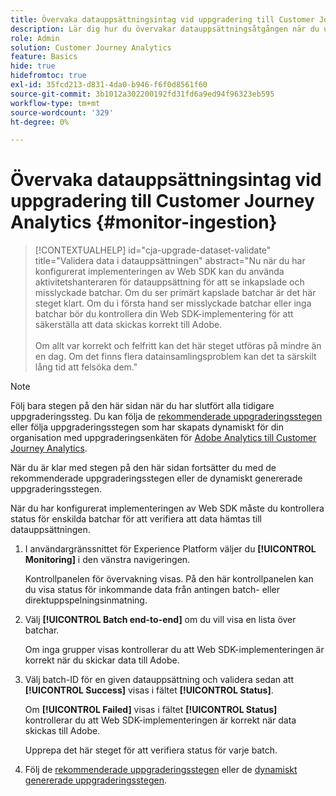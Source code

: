 ```yaml
---
title: Övervaka datauppsättningsintag vid uppgradering till Customer Journey Analytics
description: Lär dig hur du övervakar datauppsättningsåtgången när du uppgraderar till Customer Journey Analytics
role: Admin
solution: Customer Journey Analytics
feature: Basics
hide: true
hidefromtoc: true
exl-id: 35fcd213-d831-4da0-b946-f6f0d8561f60
source-git-commit: 3b1012a302200192fd31fd6a9ed94f96323eb595
workflow-type: tm+mt
source-wordcount: '329'
ht-degree: 0%

---
```


# Övervaka datauppsättningsintag vid uppgradering till Customer Journey Analytics {#monitor-ingestion}

<!-- markdownlint-disable MD034 -->

>[!CONTEXTUALHELP]
>id="cja-upgrade-dataset-validate"
>title="Validera data i datauppsättningen"
>abstract="Nu när du har konfigurerat implementeringen av Web SDK kan du använda aktivitetshanteraren för datauppsättning för att se inkapslade och misslyckade batchar. Om du ser primärt kapslade batchar är det här steget klart. Om du i första hand ser misslyckade batchar eller inga batchar bör du kontrollera din Web SDK-implementering för att säkerställa att data skickas korrekt till Adobe.<br><br>Om allt var korrekt och felfritt kan det här steget utföras på mindre än en dag. Om det finns flera datainsamlingsproblem kan det ta särskilt lång tid att felsöka dem."

<!-- markdownlint-enable MD034 -->

>[!NOTE]
> 
>Följ bara stegen på den här sidan när du har slutfört alla tidigare uppgraderingssteg. Du kan följa de [rekommenderade uppgraderingsstegen](/help/getting-started/cja-upgrade/cja-upgrade-recommendations.md#recommended-upgrade-steps-for-most-organizations) eller följa uppgraderingsstegen som har skapats dynamiskt för din organisation med uppgraderingsenkäten för [Adobe Analytics till Customer Journey Analytics](https://gigazelle.github.io/cja-ttv/).
>
>När du är klar med stegen på den här sidan fortsätter du med de rekommenderade uppgraderingsstegen eller de dynamiskt genererade uppgraderingsstegen.

<!-- Should we single source this instead of duplicate it? The following steps were copied from: /help/data-ingestion/aepwebsdk.md-->

När du har konfigurerat implementeringen av Web SDK måste du kontrollera status för enskilda batchar för att verifiera att data hämtas till datauppsättningen.

1. I användargränssnittet för Experience Platform väljer du **[!UICONTROL Monitoring]** i den vänstra navigeringen.

   Kontrollpanelen för övervakning visas. På den här kontrollpanelen kan du visa status för inkommande data från antingen batch- eller direktuppspelningsinmatning.

   <!-- insert screenshot -->

1. Välj **[!UICONTROL Batch end-to-end]** om du vill visa en lista över batchar.

   Om inga grupper visas kontrollerar du att Web SDK-implementeringen är korrekt när du skickar data till Adobe.

   <!-- insert screenshot -->

1. Välj batch-ID för en given datauppsättning och validera sedan att **[!UICONTROL Success]** visas i fältet **[!UICONTROL Status]**.

   Om **[!UICONTROL Failed]** visas i fältet **[!UICONTROL Status]** kontrollerar du att Web SDK-implementeringen är korrekt när data skickas till Adobe.

   Upprepa det här steget för att verifiera status för varje batch.

1. Följ de [rekommenderade uppgraderingsstegen](/help/getting-started/cja-upgrade/cja-upgrade-recommendations.md#recommended-upgrade-steps-for-most-organizations) eller de [dynamiskt genererade uppgraderingsstegen](https://gigazelle.github.io/cja-ttv/).

